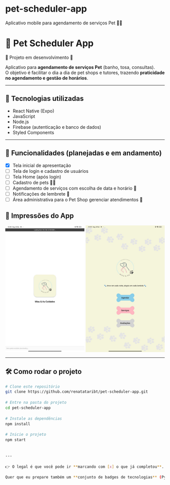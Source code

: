 # pet-scheduler-app
Aplicativo mobile para agendamento de serviços Pet 🐾📅
# 🐾 Pet Scheduler App

🚧 Projeto em desenvolvimento 🚧  

Aplicativo para **agendamento de serviços Pet** (banho, tosa, consultas).  
O objetivo é facilitar o dia a dia de pet shops e tutores, trazendo **praticidade no agendamento e gestão de horários**.

---

## 🚀 Tecnologias utilizadas
- React Native (Expo)
- JavaScript
- Node.js
- Firebase (autenticação e banco de dados)
- Styled Components

---

## 📲 Funcionalidades (planejadas e em andamento)
- [x] Tela inicial de apresentação  
- [ ] Tela de login e cadastro de usuários  
- [ ] Tela Home (após login)  
- [ ] Cadastro de pets 🐶🐱  
- [ ] Agendamento de serviços com escolha de data e horário 📅  
- [ ] Notificações de lembrete 🔔  
- [ ] Área administrativa para o Pet Shop gerenciar atendimentos 🏪  
 
## 📸 Impressões do App

<p align="center">
  <img src="./tela-inicial.png" alt="Tela Inicial" width="250"/>
  <img src="./tela-home.png" alt="Tela Home" width="250"/>
</p>

---

## 🛠️ Como rodar o projeto
```bash
# Clone este repositório
git clone https://github.com/renatataribt/pet-scheduler-app.git

# Entre na pasta do projeto
cd pet-scheduler-app

# Instale as dependências
npm install

# Inicie o projeto
npm start


---

👉 O legal é que você pode ir **marcando com [x] o que já completou**. Isso passa a ideia de evolução contínua (e recrutador adora ver progresso).  

Quer que eu prepare também um **conjunto de badges de tecnologias** (Python, JS, React Native, Firebase etc.) pra você colocar no topo desse README e deixar ele bem visual já de cara?
